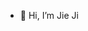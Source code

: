 - 👋 Hi, I’m Jie Ji


<!---
j1ye0915/j1ye0915 is a ✨ special ✨ repository because its `README.md` (this file) appears on your GitHub profile.
You can click the Preview link to take a look at your changes.
--->
